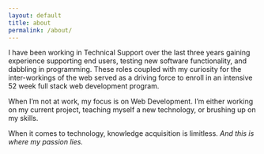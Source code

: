 ```yaml
---
layout: default
title: about
permalink: /about/
---
```

<div class="about-img">
</div>


I have been working in Technical Support over the last three years gaining experience supporting end users, testing new software functionality, and dabbling in programming. These roles coupled with my curiosity for the inter-workings of the web served as a driving force to enroll in an intensive 52 week full stack web development program.

<p> When I’m not at work, my focus is on Web Development. I’m either working on my current project, teaching myself a new technology, or brushing up on my skills.</p>

<p>When it comes to technology, knowledge acquisition is limitless. <i> And this is where my passion lies.</i></p>

<!-- This is the base Jekyll theme. You can find out more info about customizing your Jekyll theme, as well as basic Jekyll usage documentation at [jekyllrb.com](https://jekyllrb.com/)

You can find the source code for Minima at GitHub:
[jekyll][jekyll-organization] /
[minima](https://github.com/jekyll/minima)

You can find the source code for Jekyll at GitHub:
[jekyll][jekyll-organization] /
[jekyll](https://github.com/jekyll/jekyll)


[jekyll-organization]: https://github.com/jekyll -->
